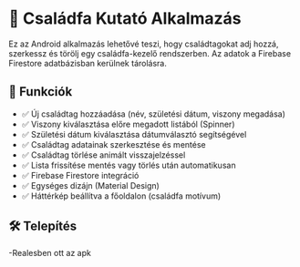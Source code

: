 # 🌳 Családfa Kutató Alkalmazás

Ez az Android alkalmazás lehetővé teszi, hogy családtagokat adj hozzá, szerkessz és törölj egy családfa-kezelő rendszerben. Az adatok a Firebase Firestore adatbázisban kerülnek tárolásra.

## 📱 Funkciók

- ✅ Új családtag hozzáadása (név, születési dátum, viszony megadása)
- ✅ Viszony kiválasztása előre megadott listából (Spinner)
- ✅ Születési dátum kiválasztása dátumválasztó segítségével
- ✅ Családtag adatainak szerkesztése és mentése
- ✅ Családtag törlése animált visszajelzéssel
- ✅ Lista frissítése mentés vagy törlés után automatikusan
- ✅ Firebase Firestore integráció
- ✅ Egységes dizájn (Material Design)
- ✅ Háttérkép beállítva a főoldalon (családfa motívum)

## 🛠️ Telepítés
-Realesben ott az apk
